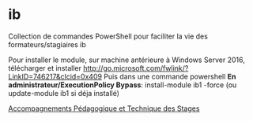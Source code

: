 # ib
Collection de commandes PowerShell pour faciliter la vie des formateurs/stagiaires ib

Pour installer le module, sur machine antérieure à Windows Server 2016, télécharger et installer http://go.microsoft.com/fwlink/?LinkID=746217&clcid=0x409
Puis dans une commande powershell **En administrateur/ExecutionPolicy Bypass**:
install-module ib1 -force
(ou update-module ib1 si déja installé)

[Accompagnements Pédagogique et Technique des Stages](https://renaudwangler.github.io/ib-apts/)
